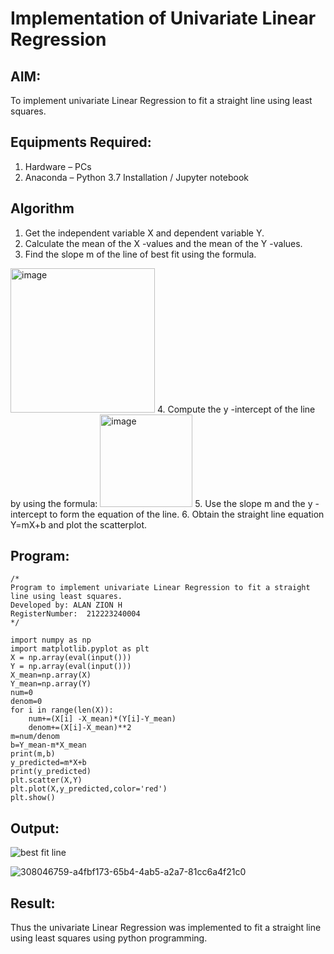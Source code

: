 # Implementation of Univariate Linear Regression
## AIM:
To implement univariate Linear Regression to fit a straight line using least squares.

## Equipments Required:
1. Hardware – PCs
2. Anaconda – Python 3.7 Installation / Jupyter notebook

## Algorithm
1. Get the independent variable X and dependent variable Y.
2. Calculate the mean of the X -values and the mean of the Y -values.
3. Find the slope m of the line of best fit using the formula. 
<img width="231" alt="image" src="https://user-images.githubusercontent.com/93026020/192078527-b3b5ee3e-992f-46c4-865b-3b7ce4ac54ad.png">
4. Compute the y -intercept of the line by using the formula:
<img width="148" alt="image" src="https://user-images.githubusercontent.com/93026020/192078545-79d70b90-7e9d-4b85-9f8b-9d7548a4c5a4.png">
5. Use the slope m and the y -intercept to form the equation of the line.
6. Obtain the straight line equation Y=mX+b and plot the scatterplot.

## Program:
```
/*
Program to implement univariate Linear Regression to fit a straight line using least squares.
Developed by: ALAN ZION H
RegisterNumber:  212223240004
*/
```
```
import numpy as np
import matplotlib.pyplot as plt
X = np.array(eval(input()))
Y = np.array(eval(input()))
X_mean=np.array(X)
Y_mean=np.array(Y)
num=0
denom=0
for i in range(len(X)):
    num+=(X[i] -X_mean)*(Y[i]-Y_mean)
    denom+=(X[i]-X_mean)**2
m=num/denom
b=Y_mean-m*X_mean
print(m,b)
y_predicted=m*X+b
print(y_predicted)
plt.scatter(X,Y)
plt.plot(X,y_predicted,color='red')
plt.show()
```

## Output:
![best fit line](sam.png)

![308046759-a4fbf173-65b4-4ab5-a2a7-81cc6a4f21c0](https://github.com/ALANZION/Find-the-best-fit-line-using-Least-Squares-Method/assets/145743064/ee226b92-d9a3-47cf-9b5f-e44ff841718f)



## Result:
Thus the univariate Linear Regression was implemented to fit a straight line using least squares using python programming.
